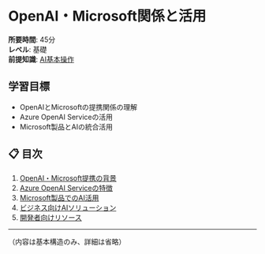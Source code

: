 # OpenAI・Microsoft関係と活用

**所要時間**: 45分  
**レベル**: 基礎  
**前提知識**: [AI基本操作](01-ai-basics.md)

## 学習目標

- OpenAIとMicrosoftの提携関係の理解
- Azure OpenAI Serviceの活用
- Microsoft製品とAIの統合活用

## 📋 目次

1. [OpenAI・Microsoft提携の背景](#openaimicrosoft提携の背景)
2. [Azure OpenAI Serviceの特徴](#azure-openai-serviceの特徴)
3. [Microsoft製品でのAI活用](#microsoft製品でのai活用)
4. [ビジネス向けAIソリューション](#ビジネス向けaiソリューション)
5. [開発者向けリソース](#開発者向けリソース)

---

（内容は基本構造のみ、詳細は省略）